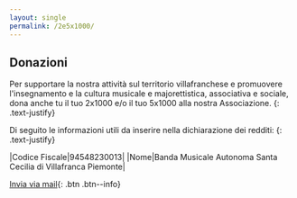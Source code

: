 ```yaml
---
layout: single
permalink: /2e5x1000/
---
```


## Donazioni

Per supportare la nostra attività sul territorio villafranchese e promuovere l'insegnamento e la cultura musicale e majorettistica, associativa e sociale, dona anche tu il tuo 2x1000 e/o il tuo 5x1000 alla nostra Associazione.
{: .text-justify}

Di seguito le informazioni utili da inserire nella dichiarazione dei redditi:
{: .text-justify}

|Codice Fiscale|94548230013|
|Nome|Banda Musicale Autonoma Santa Cecilia di Villafranca Piemonte|


[Invia via mail](mailto:""?Subject=Dati%202x1000%20e%205x1000&Body=Di%20seguito%20i%20dati%20da%20inserire%20nella%20dichiarazione%20dei%20redditi%3A%0A%0ACodice%20Fiscale%3A%20%2094548230013%0ANome%3A%20%20Banda%20Musicale%20Autonoma%20Santa%20Cecilia%20di%20Villafranca%20Piemonte){: .btn .btn--info}